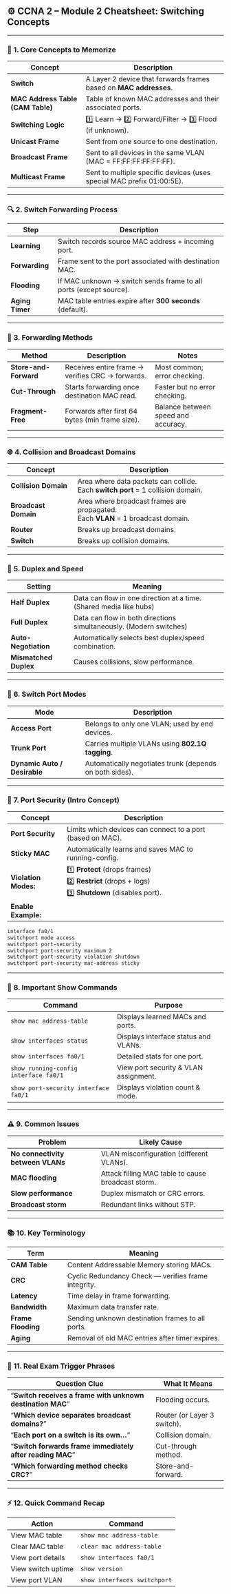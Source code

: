 ## ⚙️ **CCNA 2 – Module 2 Cheatsheet: Switching Concepts**

---

### 🧠 **1. Core Concepts to Memorize**

| Concept                           | Description                                                           |
| --------------------------------- | --------------------------------------------------------------------- |
| **Switch**                        | A Layer 2 device that forwards frames based on **MAC addresses**.     |
| **MAC Address Table (CAM Table)** | Table of known MAC addresses and their associated ports.              |
| **Switching Logic**               | 1️⃣ Learn → 2️⃣ Forward/Filter → 3️⃣ Flood (if unknown).              |
| **Unicast Frame**                 | Sent from one source to one destination.                              |
| **Broadcast Frame**               | Sent to all devices in the same VLAN (MAC = FF:FF:FF:FF:FF:FF).       |
| **Multicast Frame**               | Sent to multiple specific devices (uses special MAC prefix 01:00:5E). |

---

### 🔍 **2. Switch Forwarding Process**

| Step            | Description                                                       |
| --------------- | ----------------------------------------------------------------- |
| **Learning**    | Switch records source MAC address + incoming port.                |
| **Forwarding**  | Frame sent to the port associated with destination MAC.           |
| **Flooding**    | If MAC unknown → switch sends frame to all ports (except source). |
| **Aging Timer** | MAC table entries expire after **300 seconds** (default).         |

---

### 🧩 **3. Forwarding Methods**

| Method                | Description                                      | Notes                               |
| --------------------- | ------------------------------------------------ | ----------------------------------- |
| **Store-and-Forward** | Receives entire frame → verifies CRC → forwards. | Most common; error checking.        |
| **Cut-Through**       | Starts forwarding once destination MAC read.     | Faster but no error checking.       |
| **Fragment-Free**     | Forwards after first 64 bytes (min frame size).  | Balance between speed and accuracy. |

---

### 🌐 **4. Collision and Broadcast Domains**

| Concept              | Description                                                                          |
| -------------------- | ------------------------------------------------------------------------------------ |
| **Collision Domain** | Area where data packets can collide. <br> Each **switch port** = 1 collision domain. |
| **Broadcast Domain** | Area where broadcast frames are propagated. <br> Each **VLAN** = 1 broadcast domain. |
| **Router**           | Breaks up broadcast domains.                                                         |
| **Switch**           | Breaks up collision domains.                                                         |

---

### 🧱 **5. Duplex and Speed**

| Setting               | Meaning                                                            |
| --------------------- | ------------------------------------------------------------------ |
| **Half Duplex**       | Data can flow in one direction at a time. (Shared media like hubs) |
| **Full Duplex**       | Data can flow in both directions simultaneously. (Modern switches) |
| **Auto-Negotiation**  | Automatically selects best duplex/speed combination.               |
| **Mismatched Duplex** | Causes collisions, slow performance.                               |

---

### 📡 **6. Switch Port Modes**

| Mode                         | Description                                             |
| ---------------------------- | ------------------------------------------------------- |
| **Access Port**              | Belongs to only one VLAN; used by end devices.          |
| **Trunk Port**               | Carries multiple VLANs using **802.1Q tagging**.        |
| **Dynamic Auto / Desirable** | Automatically negotiates trunk (depends on both sides). |

---

### 🔐 **7. Port Security (Intro Concept)**

| Concept              | Description                                                                                                |
| -------------------- | ---------------------------------------------------------------------------------------------------------- |
| **Port Security**    | Limits which devices can connect to a port (based on MAC).                                                 |
| **Sticky MAC**       | Automatically learns and saves MAC to running-config.                                                      |
| **Violation Modes:** | 1️⃣ **Protect** (drops frames) <br> 2️⃣ **Restrict** (drops + logs) <br> 3️⃣ **Shutdown** (disables port). |
| **Enable Example:**  |                                                                                                            |

```bash
interface fa0/1
switchport mode access
switchport port-security
switchport port-security maximum 2
switchport port-security violation shutdown
switchport port-security mac-address sticky
```

---

### 🧾 **8. Important Show Commands**

| Command                               | Purpose                               |
| ------------------------------------- | ------------------------------------- |
| `show mac address-table`              | Displays learned MACs and ports.      |
| `show interfaces status`              | Displays interface status and VLANs.  |
| `show interfaces fa0/1`               | Detailed stats for one port.          |
| `show running-config interface fa0/1` | View port security & VLAN assignment. |
| `show port-security interface fa0/1`  | Displays violation count & mode.      |

---

### ⚠️ **9. Common Issues**

| Problem                           | Likely Cause                                       |
| --------------------------------- | -------------------------------------------------- |
| **No connectivity between VLANs** | VLAN misconfiguration (different VLANs).           |
| **MAC flooding**                  | Attack filling MAC table to cause broadcast storm. |
| **Slow performance**              | Duplex mismatch or CRC errors.                     |
| **Broadcast storm**               | Redundant links without STP.                       |

---

### 📚 **10. Key Terminology**

| Term               | Meaning                                             |
| ------------------ | --------------------------------------------------- |
| **CAM Table**      | Content Addressable Memory storing MACs.            |
| **CRC**            | Cyclic Redundancy Check — verifies frame integrity. |
| **Latency**        | Time delay in frame forwarding.                     |
| **Bandwidth**      | Maximum data transfer rate.                         |
| **Frame Flooding** | Sending unknown destination frames to all ports.    |
| **Aging**          | Removal of old MAC entries after timer expires.     |

---

### 🧩 **11. Real Exam Trigger Phrases**

| Question Clue                                              | What It Means               |
| ---------------------------------------------------------- | --------------------------- |
| “**Switch receives a frame with unknown destination MAC**” | Flooding occurs.            |
| “**Which device separates broadcast domains?**”            | Router (or Layer 3 switch). |
| “**Each port on a switch is its own…**”                    | Collision domain.           |
| “**Switch forwards frame immediately after reading MAC**”  | Cut-through method.         |
| “**Which forwarding method checks CRC?**”                  | Store-and-forward.          |

---

### ⚡ **12. Quick Command Recap**

| Action             | Command                      |
| ------------------ | ---------------------------- |
| View MAC table     | `show mac address-table`     |
| Clear MAC table    | `clear mac address-table`    |
| View port details  | `show interfaces fa0/1`      |
| View switch uptime | `show version`               |
| View port VLAN     | `show interfaces switchport` |